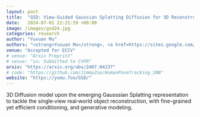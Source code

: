 ```yaml
---
layout: post
title:  "GSD: View-Guided Gaussian Splatting Diffusion for 3D Reconstruction"
date:   2024-07-01 22:21:59 +00:00
image: /images/gsd24.jpg
categories: research
author: "Yuxuan Mu"
authors: "<strong>Yuxuan Mu</strong>, <a href=https://sites.google.com/site/xinxinzuohome/home>Xinxin Zuo</a>, <a href=https://ericguo5513.github.io>Chuan Guo</a>, <a href=https://vision-and-learning-lab-ualberta.github.io/author/yilin-wang/>Yilin Wang</a>, Juwei Lu, Xiaofei Wu, Songcen Xu, Peng Dai, Youliang Yan, <a href=https://www.ece.ualberta.ca/~lcheng5/>Li Cheng</a>"
venue: "Accepted for ECCV"
# venue: "Arxiv Preprint"
# venue: "in: Submitted to CVPR"
arxiv: "https://arxiv.org/abs/2407.04237"
# code: "https://github.com/JimmyZou/HumanPoseTracking_SNN"
website: "https://yxmu.foo/GSD/"
---
```

3D Diffusion model upon the emerging Gausssian Splatting representation to tackle the single‐view real‐world object reconstruction, with fine-grained yet efficient conditioning, and generative modeling.